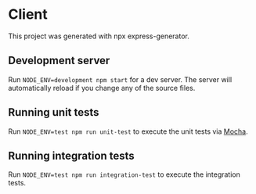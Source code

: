 # Client

This project was generated with npx express-generator.

## Development server

Run `NODE_ENV=development npm start` for a dev server. The server will automatically reload if you change any of the source files.

## Running unit tests

Run `NODE_ENV=test npm run unit-test` to execute the unit tests via [Mocha](https://mochajs.org/).

## Running integration tests

Run `NODE_ENV=test npm run integration-test` to execute the integration tests.
